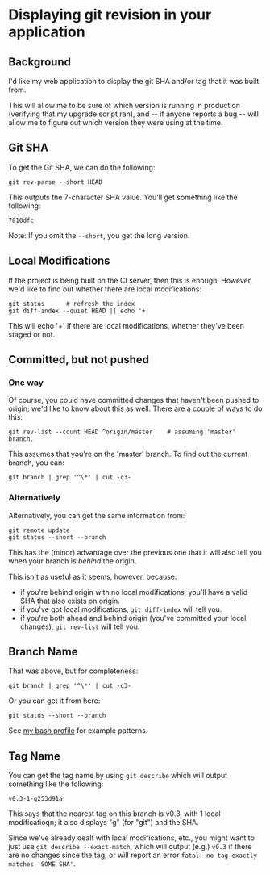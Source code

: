 # Displaying git revision in your application

## Background

I'd like my web application to display the git SHA and/or tag that it was
built from.

This will allow me to be sure of which version is running in production
(verifying that my upgrade script ran), and -- if anyone reports a bug -- will
allow me to figure out which version they were using at the time.

## Git SHA

To get the Git SHA, we can do the following:

    git rev-parse --short HEAD

This outputs the 7-character SHA value. You'll get something like the following:

    7810dfc

Note: If you omit the `--short`, you get the long version.

## Local Modifications

If the project is being built on the CI server, then this is enough. However,
we'd like to find out whether there are local modifications:

    git status      # refresh the index
    git diff-index --quiet HEAD || echo '+'

This will echo '+' if there are local modifications, whether they've been
staged or not.

## Committed, but not pushed

### One way

Of course, you could have committed changes that haven't been pushed to origin;
we'd like to know about this as well. There are a couple of ways to do this:

    git rev-list --count HEAD ^origin/master    # assuming 'master' branch.

This assumes that you're on the 'master' branch. To find out the current branch, you can:

    git branch | grep '^\*' | cut -c3-

### Alternatively

Alternatively, you can get the same information from:

    git remote update
    git status --short --branch

This has the (minor) advantage over the previous one that it will also tell you
when your branch is *behind* the origin.

This isn't as useful as it seems, however, because:

 * if you're behind origin with no local modifications, you'll have a valid SHA
   that also exists on origin.
 * if you've got local modifications, `git diff-index` will tell you.
 * if you're both ahead and behind origin (you've committed your local
   changes), `git rev-list` will tell you.

## Branch Name

That was above, but for completeness:

    git branch | grep '^\*' | cut -c3-

Or you can get it from here:

    git status --short --branch

See [my bash
profile](https://github.com/rlipscombe/bash_profile/blob/master/bash_prompt#L41)
for example patterns.

## Tag Name

You can get the tag name by using `git describe` which will output something
like the following:

    v0.3-1-g253d91a

This says that the nearest tag on this branch is v0.3, with 1 local
modificatioqn; it also displays "g" (for "git") and the SHA.

Since we've already dealt with local modifications, etc., you might want to
just use `git describe --exact-match`, which will output (e.g.) `v0.3` if there
are no changes since the tag, or will report an error `fatal: no tag exactly
matches 'SOME SHA'`.

